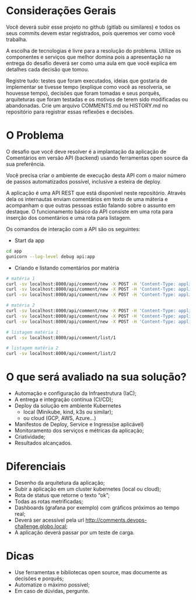# Considerações Gerais

Você deverá subir esse projeto no github (gitlab ou similares) e todos os seus commits devem estar registrados, pois queremos ver como você trabalha.

A escolha de tecnologias é livre para a resolução do problema. Utilize os componentes e serviços que melhor domina pois a apresentação na entrega do desafio deverá ser como uma aula em que você explica em detalhes cada decisão que tomou.

Registre tudo: testes que foram executados, ideias que gostaria de implementar se tivesse tempo (explique como você as resolveria, se houvesse tempo), decisões que foram tomadas e seus porquês, arquiteturas que foram testadas e os motivos de terem sido modificadas ou abandonadas. Crie um arquivo COMMENTS.md ou HISTORY.md no repositório para registrar essas reflexões e decisões.


# O Problema

O desafio que você deve resolver é a implantação da aplicação de Comentários em versão API (backend) usando ferramentas open source da sua preferência.

Você precisa criar o ambiente de execução desta API com o maior número de passos automatizados possível, inclusive a esteira de deploy.

A aplicação é uma API REST que está disponível neste repositório. Através dela os internautas enviam comentários em texto de uma máteria e acompanham o que outras pessoas estão falando sobre o assunto em destaque. O funcionamento básico da API consiste em uma rota para inserção dos comentários e uma rota para listagem.

Os comandos de interação com a API são os seguintes:

* Start da app
```bash
cd app
gunicorn --log-level debug api:app
```

* Criando e listando comentários por matéria
```bash
# matéria 1
curl -sv localhost:8000/api/comment/new -X POST -H 'Content-Type: application/json' -d '{"email":"alice@example.com","comment":"first post!","content_id":1}'
curl -sv localhost:8000/api/comment/new -X POST -H 'Content-Type: application/json' -d '{"email":"alice@example.com","comment":"ok, now I am gonna say something more useful","content_id":1}'
curl -sv localhost:8000/api/comment/new -X POST -H 'Content-Type: application/json' -d '{"email":"bob@example.com","comment":"I agree","content_id":1}'

# matéria 2
curl -sv localhost:8000/api/comment/new -X POST -H 'Content-Type: application/json' -d '{"email":"bob@example.com","comment":"I guess this is a good thing","content_id":2}'
curl -sv localhost:8000/api/comment/new -X POST -H 'Content-Type: application/json' -d '{"email":"charlie@example.com","comment":"Indeed, dear Bob, I believe so as well","content_id":2}'
curl -sv localhost:8000/api/comment/new -X POST -H 'Content-Type: application/json' -d '{"email":"eve@example.com","comment":"Nah, you both are wrong","content_id":2}'

# listagem matéria 1
curl -sv localhost:8000/api/comment/list/1

# listagem matéria 2
curl -sv localhost:8000/api/comment/list/2
```

# O que será avaliado na sua solução?

- Automação e configuração da Infraestrutura (IaC);
- A entrega e integração contínua (CI/CD);
- Deploy da solução em ambiente Kubernetes
    - local (Minikube, kind, k3s ou similar);
    - ou cloud (GCP, AWS, Azure...)
- Manifestos de Deploy, Service e Ingress(se aplicável)
- Monitoramento dos serviços e métricas da aplicação;
- Criatividade;
- Resultados alcançados.

# Diferenciais

- Desenho da arquitetura da aplicação;
- Subir a aplicação em um cluster kubernetes (local ou cloud);
- Rota de status que retorne o texto “ok”;
- Todas as rotas metrificadas;
- Dashboards (grafana por exemplo) com gráficos próximos ao tempo real;
- Deverá ser acessível pela url http://comments.devops-challenge.globo.local;
- A aplicação deverá passar por um teste de carga.

# Dicas

- Use ferramentas e bibliotecas open source, mas documente as decisões e porquês;
- Automatize o máximo possível;
- Em caso de dúvidas, pergunte.

